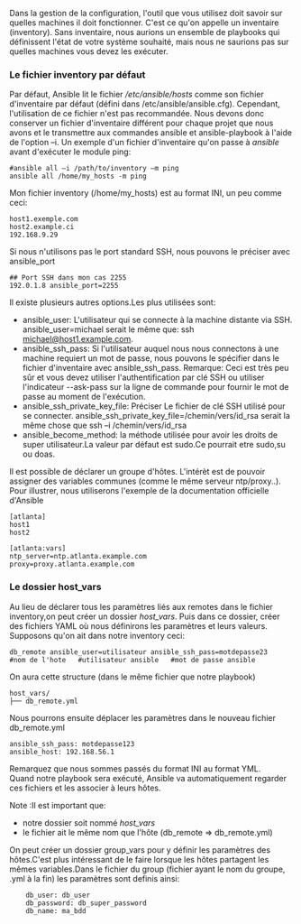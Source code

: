 Dans la gestion de la configuration, l'outil que vous utilisez doit savoir sur quelles machines il doit fonctionner. C'est ce qu'on appelle un inventaire (inventory). Sans inventaire, nous aurions un ensemble de playbooks qui définissent l'état de votre système souhaité, mais nous ne saurions pas sur quelles machines vous devez les exécuter.  

### Le fichier inventory par défaut ###

Par défaut, Ansible lit le fichier _/etc/ansible/hosts_ comme son fichier d'inventaire par défaut (défini dans /etc/ansible/ansible.cfg). Cependant, l'utilisation de ce fichier n'est pas recommandée. Nous devons donc conserver un fichier d'inventaire différent pour chaque projet que nous avons et le transmettre aux commandes ansible et ansible-playbook à l'aide de l'option –i. Un exemple d'un fichier d'inventaire qu'on passe à _ansible_ avant d'exécuter le module ping:

```
#ansible all –i /path/to/inventory –m ping
ansible all /home/my_hosts -m ping
```
Mon fichier inventory (/home/my_hosts) est au format INI, un peu comme ceci:  
```
host1.exemple.com
host2.example.ci
192.168.9.29
```

Si nous n'utilisons pas le port standard SSH, nous pouvons le préciser avec ansible_port

```
## Port SSH dans mon cas 2255
192.0.1.8 ansible_port=2255
```
Il existe plusieurs autres options.Les plus utilisées sont:  
* ansible_user: L'utilisateur qui se connecte à la machine distante via SSH. ansible_user=michael serait le même que: ssh michael@host1.example.com.  
* ansible_ssh_pass: Si l'utilisateur auquel nous nous connectons à une machine requiert un mot de passe, nous pouvons le spécifier dans le fichier d'inventaire avec ansible_ssh_pass.
Remarque: Ceci est très peu sûr et vous devez utiliser l'authentification par clé SSH ou utiliser l'indicateur --ask-pass sur la ligne de commande pour fournir le mot de passe au moment de l'exécution.  
* ansible_ssh_private_key_file: Préciser Le fichier de clé SSH utilisé pour se connecter. ansible_ssh_private_key_file=/chemin/vers/id_rsa serait la même chose que ssh –i /chemin/vers/id_rsa  
* ansible_become_method: la méthode utilisée pour avoir les droits de super utilisateur.La valeur par défaut est sudo.Ce pourrait etre sudo,su ou doas.  


Il est possible de déclarer un groupe d'hôtes. L'intérèt est de pouvoir assigner des variables communes (comme le même serveur ntp/proxy..). Pour illustrer, nous utiliserons l'exemple de la documentation officielle d'Ansible

```
[atlanta]
host1
host2

[atlanta:vars]
ntp_server=ntp.atlanta.example.com
proxy=proxy.atlanta.example.com

``` 

### Le dossier host_vars ###   

Au lieu de déclarer tous les paramètres liés aux remotes dans le fichier inventory,on peut créer un dossier *host_vars*. Puis dans ce dossier, créer des fichiers YAML où nous définirons les paramètres et leurs valeurs.     
Supposons qu'on ait dans notre inventory ceci:

```
db_remote ansible_user=utilisateur ansible_ssh_pass=motdepasse23
#nom de l'hote   #utilisateur ansible   #mot de passe ansible
```

On aura cette structure (dans le même fichier que notre playbook)

```
host_vars/
├── db_remote.yml

```
Nous pourrons ensuite déplacer les paramètres dans le nouveau fichier db_remote.yml     

```
ansible_ssh_pass: motdepasse123
ansible_host: 192.168.56.1
```
Remarquez que nous sommes passés du format INI au format YML.     
Quand notre playbook sera exécuté, Ansible va automatiquement regarder ces fichiers et les associer à leurs hôtes.   

Note :Il est important que:
* notre dossier soit nommé *host_vars*
* le fichier ait le même nom que l'hôte (db_remote => db_remote.yml)  

On peut créer un dossier group_vars pour y définir les paramètres des hôtes.C'est plus intéressant de le faire lorsque les hôtes partagent les mêmes variables.Dans le fichier du group (fichier ayant le nom du groupe, .yml à la fin) les paramètres sont definis ainsi:   
```
    db_user: db_user
    db_password: db_super_password
    db_name: ma_bdd
``` 

